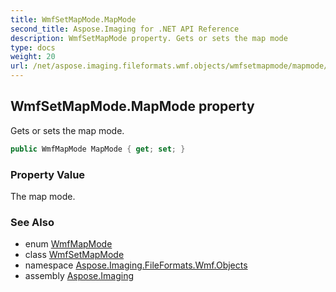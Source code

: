 ```yaml
---
title: WmfSetMapMode.MapMode
second_title: Aspose.Imaging for .NET API Reference
description: WmfSetMapMode property. Gets or sets the map mode
type: docs
weight: 20
url: /net/aspose.imaging.fileformats.wmf.objects/wmfsetmapmode/mapmode/
---
```

## WmfSetMapMode.MapMode property

Gets or sets the map mode.

```csharp
public WmfMapMode MapMode { get; set; }
```

### Property Value

The map mode.

### See Also

* enum [WmfMapMode](../../../aspose.imaging.fileformats.wmf.consts/wmfmapmode/)
* class [WmfSetMapMode](../)
* namespace [Aspose.Imaging.FileFormats.Wmf.Objects](../../wmfsetmapmode/)
* assembly [Aspose.Imaging](../../../)



